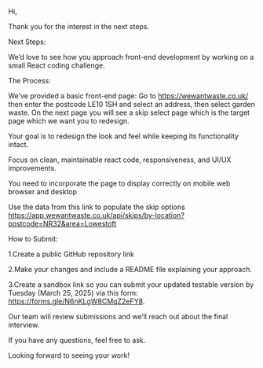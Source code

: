 Hi,

Thank you for the interest in the next steps.

Next Steps:

We’d love to see how you approach front-end development by working on a small React coding challenge.

The Process: 

We’ve provided a basic front-end page: Go to https://wewantwaste.co.uk/ then enter the postcode LE10 1SH and select an address, then select garden waste. On the next page you will see a skip select page which is the target page which we want you to redesign.

Your goal is to redesign the look and feel while keeping its functionality intact.

Focus on clean, maintainable react code, responsiveness, and UI/UX improvements.

You need to incorporate the page to display correctly on mobile web browser and desktop

Use the data from this link to populate the skip options https://app.wewantwaste.co.uk/api/skips/by-location?postcode=NR32&area=Lowestoft

How to Submit:

1.Create a public GitHub repository link

2.Make your changes and include a README file explaining your approach.

3.Create a sandbox link so you can submit your updated testable version by Tuesday (March 25, 2025) via this form: https://forms.gle/N6nKLgW8CMqZ2eFY8.

Our team will review submissions and we’ll reach out about the final interview.

If you have any questions, feel free to ask.

Looking forward to seeing your work!